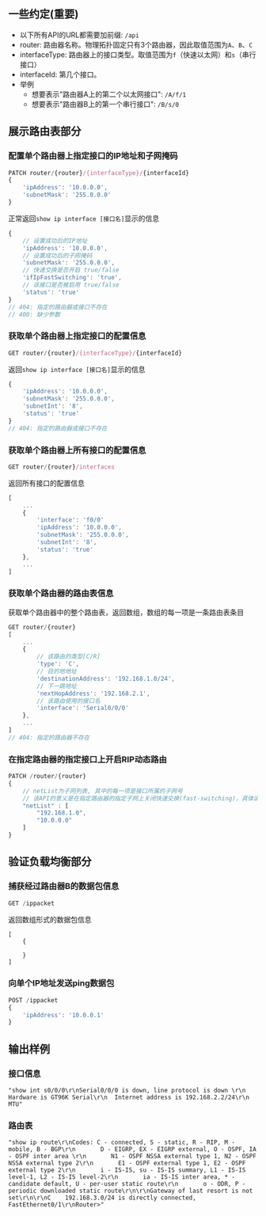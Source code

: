 ## 一些约定(重要)
* 以下所有API的URL都需要加前缀: `/api`
* router: 路由器名称。物理拓扑固定只有3个路由器，因此取值范围为`A`、`B`、`C`
* interfaceType: 路由器上的接口类型。取值范围为`f`（快速以太网）和`s`（串行接口）
* interfaceId: 第几个接口。
* 举例
  * 想要表示"路由器A上的第二个以太网接口": `/A/f/1`
  * 想要表示"路由器B上的第一个串行接口": `/B/s/0`

## 展示路由表部分
### 配置单个路由器上指定接口的IP地址和子网掩码
```js
PATCH router/{router}/{interfaceType}/{interfaceId}
{
    'ipAddress': '10.0.0.0',
    'subnetMask': '255.0.0.0'
}
```
正常返回`show ip interface [接口名]`显示的信息
```js
{
    // 设置成功后的IP地址
    'ipAddress': '10.0.0.0',
    // 设置成功后的子网掩码
    'subnetMask': '255.0.0.0',
    // 快速交换是否开启 true/false
    'ifIpFastSwitching': 'true',
    // 该接口是否被启用 true/false
    'status': 'true'
}
// 404: 指定的路由器或接口不存在
// 400: 缺少参数
```

### 获取单个路由器上指定接口的配置信息
```js
GET router/{router}/{interfaceType}/{interfaceId}
```
返回`show ip interface [接口名]`显示的信息
```js
{
    'ipAddress': '10.0.0.0',
    'subnetMask': '255.0.0.0',
    'subnetInt': '8',
    'status': 'true'
}
// 404: 指定的路由器或接口不存在
```

### 获取单个路由器上所有接口的配置信息
```js
GET router/{router}/interfaces
```
返回所有接口的配置信息
```js
[
    ...
    {
        'interface': 'f0/0'
        'ipAddress': '10.0.0.0',
        'subnetMask': '255.0.0.0',
        'subnetInt': '8',
        'status': 'true'
    },
    ...
]
```

### 获取单个路由器的路由表信息
获取单个路由器中的整个路由表，返回数组，数组的每一项是一条路由表条目
```js
GET router/{router}
[
    ...
    {
        // 该路由的类型[C/R]
        'type': 'C',
        // 目的地地址
        'destinationAddress': '192.168.1.0/24',
        // 下一跳地址
        'nextHopAddress': '192.168.2.1',
        // 该路由使用的接口名
        'interface': 'Serial0/0/0'
    },
    ...
]
// 404: 指定的路由器不存在
```

### 在指定路由器的指定接口上开启RIP动态路由
```js
PATCH /router/{router}
{
    // netList为子网列表, 其中的每一项是接口所属的子网号
    // 该API的意义是在指定路由器的指定子网上关闭快速交换(fast-switching)，具体请参照实验二的1.pdf中的流程
    "netList" : [
        "192.168.1.0",
        "10.0.0.0"
    ]
}
```

## 验证负载均衡部分
### 捕获经过路由器B的数据包信息
```js
GET /ippacket
```
返回数组形式的数据包信息
```
[
    {

    }
]
```

### 向单个IP地址发送ping数据包
```js
POST /ippacket
{
    'ipAddress': '10.0.0.1'
}
```

## 输出样例
### 接口信息
```
"show int s0/0/0\r\nSerial0/0/0 is down, line protocol is down \r\n  Hardware is GT96K Serial\r\n  Internet address is 192.168.2.2/24\r\n  MTU"
```

### 路由表
```
"show ip route\r\nCodes: C - connected, S - static, R - RIP, M - mobile, B - BGP\r\n       D - EIGRP, EX - EIGRP external, O - OSPF, IA - OSPF inter area \r\n       N1 - OSPF NSSA external type 1, N2 - OSPF NSSA external type 2\r\n       E1 - OSPF external type 1, E2 - OSPF external type 2\r\n       i - IS-IS, su - IS-IS summary, L1 - IS-IS level-1, L2 - IS-IS level-2\r\n       ia - IS-IS inter area, * - candidate default, U - per-user static route\r\n       o - ODR, P - periodic downloaded static route\r\n\r\nGateway of last resort is not set\r\n\r\nC    192.168.3.0/24 is directly connected, FastEthernet0/1\r\nRouter>"
```
